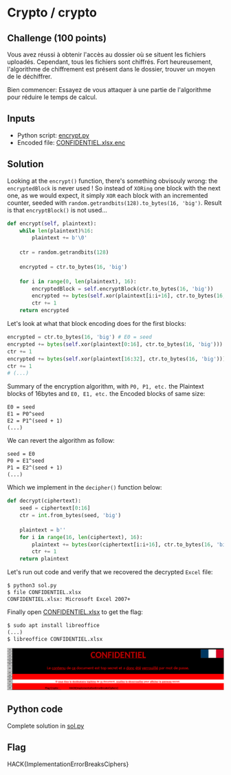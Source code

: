 # Crypto / crypto

## Challenge (100 points)
Vous avez réussi à obtenir l'accès au dossier où se situent les fichiers uploadés. Cependant, tous les fichiers sont chiffrés.
Fort heureusement, l'algorithme de chiffrement est présent dans le dossier, trouver un moyen de le déchiffrer.

Bien commencer: Essayez de vous attaquer à une partie de l'algorithme pour réduire le temps de calcul. 

## Inputs
- Python script: [encrypt.py](./encrypt.py)
- Encoded file: [CONFIDENTIEL.xlsx.enc](./CONFIDENTIEL.xlsx.enc)

## Solution
Looking at the `encrypt()` function, there's something obvisouly wrong: the `encryptedBlock` is never used ! So instead of `XORing` one block with the next one, as we would expect, it simply `XOR` each block with an incremented counter, seeded with `random.getrandbits(128).to_bytes(16, 'big')`. Result is that `encryptBlock()` is not used...
```python
def encrypt(self, plaintext):
    while len(plaintext)%16:
        plaintext += b'\0'

    ctr = random.getrandbits(128)

    encrypted = ctr.to_bytes(16, 'big')

    for i in range(0, len(plaintext), 16):
        encryptedBlock = self.encryptBlock(ctr.to_bytes(16, 'big'))
        encrypted += bytes(self.xor(plaintext[i:i+16], ctr.to_bytes(16, 'big')))
        ctr += 1
    return encrypted
```

Let's look at what that block encoding does for the first blocks:
```python
encrypted = ctr.to_bytes(16, 'big') # E0 = seed
encrypted += bytes(self.xor(plaintext[0:16], ctr.to_bytes(16, 'big'))) # E1 = P0^seed
ctr += 1
encrypted += bytes(self.xor(plaintext[16:32], ctr.to_bytes(16, 'big'))) # E2 = P1^(seed + 1)
ctr += 1
# (...)
```

Summary of the encryption algorithm, with `P0, P1, etc.` the Plaintext blocks of 16bytes and `E0, E1, etc.` the Encoded blocks of same size:
```
E0 = seed
E1 = P0^seed
E2 = P1^(seed + 1)
(...)
```

We can revert the algorithm as follow:
```
seed = E0
P0 = E1^seed
P1 = E2^(seed + 1)
(...)
```

Which we implement in the `decipher()` function below:
```python
def decrypt(ciphertext):
    seed = ciphertext[0:16]
    ctr = int.from_bytes(seed, 'big')

    plaintext = b''
    for i in range(16, len(ciphertext), 16):
        plaintext += bytes(xor(ciphertext[i:i+16], ctr.to_bytes(16, 'big')))
        ctr += 1
    return plaintext
```

Let's run out code and verify that we recovered the decrypted `Excel` file:
```shell
$ python3 sol.py
$ file CONFIDENTIEL.xlsx
CONFIDENTIEL.xlsx: Microsoft Excel 2007+
```

Finally open [CONFIDENTIEL.xlsx](./CONFIDENTIEL.xlsx) to get the flag:
```shell
$ sudo apt install libreoffice
(...)
$ libreoffice CONFIDENTIEL.xlsx
```

![excel.png](./excel.png)

## Python code
Complete solution in [sol.py](./sol.py)

## Flag
HACK{ImplementationErrorBreaksCiphers}
